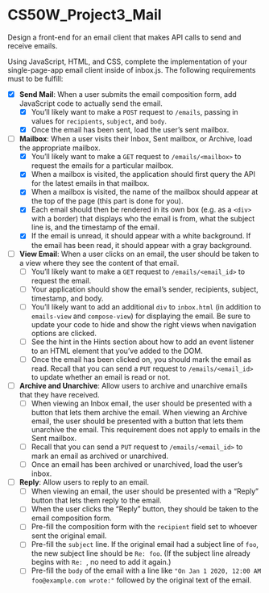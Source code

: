 
# CS50W_Project3_Mail

Design a front-end for an email client that makes API calls to send and receive emails.

Using JavaScript, HTML, and CSS, complete the implementation of your single-page-app email client inside of inbox.js. The following requirements must to be fulfill:
- [x] **Send Mail**: When a user submits the email composition form, add JavaScript code to actually send the email.
	- [x] You’ll likely want to make a `POST` request to `/emails`, passing in values for `recipients`, `subject`, and `body`.
    - [x] Once the email has been sent, load the user’s sent mailbox.
- [ ] **Mailbox**: When a user visits their Inbox, Sent mailbox, or Archive, load the appropriate mailbox.
	- [x] You’ll likely want to make a `GET` request to `/emails/<mailbox>` to request the emails for a particular mailbox.
    - [x] When a mailbox is visited, the application should first query the API for the latest emails in that mailbox.
    - [x] When a mailbox is visited, the name of the mailbox should appear at the top of the page (this part is done for you).
    - [x] Each email should then be rendered in its own box (e.g. as a `<div>` with a border) that displays who the email is from, what the subject line is, and the timestamp of the email.
    - [x] If the email is unread, it should appear with a white background. If the email has been read, it should appear with a gray background.
- [ ] **View Email**: When a user clicks on an email, the user should be taken to a view where they see the content of that email.
	- [ ] You’ll likely want to make a `GET` request to `/emails/<email_id>` to request the email.
    - [ ] Your application should show the email’s sender, recipients, subject, timestamp, and body.
    - [ ] You’ll likely want to add an additional `div` to `inbox.html` (in addition to `emails-view` and `compose-view`) for displaying the email. Be sure to update your code to hide and show the right views when navigation options are clicked.
    - [ ] See the hint in the Hints section about how to add an event listener to an HTML element that you’ve added to the DOM.
    - [ ] Once the email has been clicked on, you should mark the email as read. Recall that you can send a `PUT` request to `/emails/<email_id>` to update whether an email is read or not.
- [ ] **Archive and Unarchive**: Allow users to archive and unarchive emails that they have received.
	- [ ] When viewing an Inbox email, the user should be presented with a button that lets them archive the email. When viewing an Archive email, the user should be presented with a button that lets them unarchive the email. This requirement does not apply to emails in the Sent mailbox.
    - [ ] Recall that you can send a `PUT` request to `/emails/<email_id>` to mark an email as archived or unarchived.
    - [ ] Once an email has been archived or unarchived, load the user’s inbox.
- [ ] **Reply**: Allow users to reply to an email.
	- [ ] When viewing an email, the user should be presented with a “Reply” button that lets them reply to the email.
    - [ ] When the user clicks the “Reply” button, they should be taken to the email composition form.
    - [ ] Pre-fill the composition form with the `recipient` field set to whoever sent the original email.
    - [ ] Pre-fill the `subject` line. If the original email had a subject line of `foo`, the new subject line should be `Re: foo`. (If the subject line already begins with `Re: `, no need to add it again.)
    - [ ] Pre-fill the `body` of the email with a line like `"On Jan 1 2020, 12:00 AM foo@example.com wrote:"` followed by the original text of the email.

